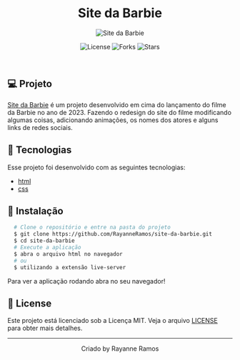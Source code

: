 <h1 align='center'>Site da Barbie</h1>

<p align='center'>
  <img src='https://github.com/RayanneRamos/site-da-barbie/assets/43352880/afcfea11-0be5-48cd-b896-d4369d3211a3' alt='Site da Barbie' />
</p>

<p  align='center'>
  <img src='https://img.shields.io/badge/license-MIT-%23835afd' alt='License' />
  <img src='https://img.shields.io/badge/forks-MIT-%23835afd' alt='Forks' />
  <img src='https://img.shields.io/badge/stars-MIT-%23835afd' alt='Stars' />
</p>

<br>

## 💻 Projeto

[Site da Barbie](https://site-da-barbie.vercel.app/) é um projeto desenvolvido em cima do lançamento do filme da Barbie no ano de 2023. Fazendo o redesign do site do filme modificando algumas coisas, adicionando animações, os nomes dos atores e alguns links de redes sociais.

## 🧪 Tecnologias

Esse projeto foi desenvolvido com as seguintes tecnologias:

- [html]()
- [css]()

## 🚀 Instalação

```bash
  # Clone o repositório e entre na pasta do projeto
  $ git clone https://github.com/RayanneRamos/site-da-barbie.git
  $ cd site-da-barbie
  # Execute a aplicação
  $ abra o arquivo html no navegador
  # ou
  $ utilizando a extensão live-server
```

Para ver a aplicação rodando abra no seu navegador!

## 📝 License

Este projeto está licenciado sob a Licença MIT. Veja o arquivo [LICENSE](LICENSE) para obter mais detalhes.

---

<p align='center'>Criado by Rayanne Ramos</p>
